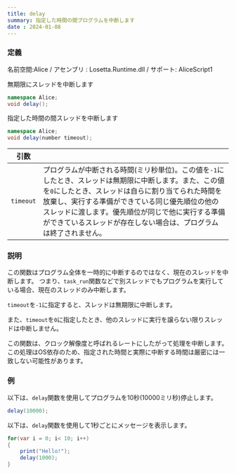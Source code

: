 ```yaml
---
title: delay
summary: 指定した時間の間プログラムを中断します
date : 2024-01-08
---
```

### 定義
名前空間:Alice / アセンブリ : Losetta.Runtime.dll / サポート: AliceScript1

無期限にスレッドを中断します

```cs title="AliceScript"
namespace Alice;
void delay();
```

指定した時間の間スレッドを中断します

```cs title="AliceScript"
namespace Alice;
void delay(number timeout);
```

|引数| |
|-|-|
|`timeout`|プログラムが中断される時間(ミリ秒単位)。この値を`-1`にしたとき、スレッドは無期限に中断します。また、この値を`0`にしたとき、スレッドは自らに割り当てられた時間を放棄し、実行する準備ができている同じ優先順位の他のスレッドに渡します。優先順位が同じで他に実行する準備ができているスレッドが存在しない場合は、プログラムは終了されません。|

### 説明
この関数はプログラム全体を一時的に中断するのではなく、現在のスレッドを中断します。
つまり、`task_run`関数などで別スレッドでもプログラムを実行している場合、現在のスレッドのみ中断します。

`timeout`を`-1`に指定すると、スレッドは無期限に中断します。

また、`timeout`を`0`に指定したとき、他のスレッドに実行を譲らない限りスレッドは中断しません。

この関数は、クロック解像度と呼ばれるレートにしたがって処理を中断します。
この処理はOS依存のため、指定された時間と実際に中断する時間は厳密には一致しない可能性があります。

### 例
以下は、`delay`関数を使用してプログラムを10秒(10000ミリ秒)停止します。

```cs title="AliceScript"
delay(10000);
```

以下は、`delay`関数を使用して1秒ごとにメッセージを表示します。

```cs title="AliceScript"
for(var i = 0; i< 10; i++)
{
    print("Hello!");
    delay(1000);
}
```